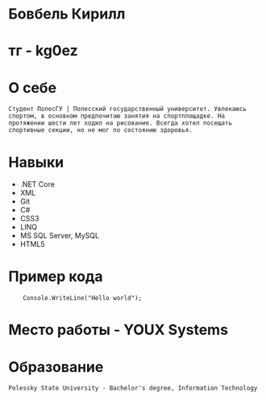 # Бовбель Кирилл
# тг - kg0ez

# O себе
    Студент ПолесГУ | Полесский государственный университет. Увлекаюсь спортом, в основном предпочитаю занятия на спортплощадке. На протяжении шести лет ходил на рисование. Всегда хотел посещать спортивные секции, но не мог по состоянию здоровья.

# Навыки
+ .NET Core
+ XML 
+ Git 
+ С#
+ CSS3
+ LINQ
+ MS SQL Server, MySQL
+ HTML5

# Пример кода
```
    Console.WriteLine("Hello world");
```
# Место работы - YOUX Systems

# Образование
    Polessky State University - Bachelor's degree, Information Technology